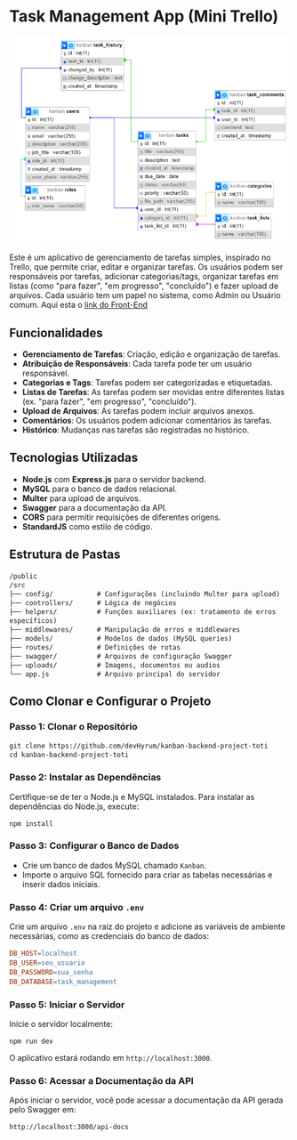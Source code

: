 # Task Management App (Mini Trello)
![ERD](./public/ERD.png)

Este é um aplicativo de gerenciamento de tarefas simples, inspirado no Trello, que permite criar, editar e organizar tarefas. Os usuários podem ser responsáveis por tarefas, adicionar categorias/tags, organizar tarefas em listas (como "para fazer", "em progresso", "concluído") e fazer upload de arquivos. Cada usuário tem um papel no sistema, como Admin ou Usuário comum.
Aqui esta o [link do Front-End](https://github.com/devHyrum/kanban-frontend-project-toti)

## Funcionalidades
- **Gerenciamento de Tarefas**: Criação, edição e organização de tarefas.
- **Atribuição de Responsáveis**: Cada tarefa pode ter um usuário responsável.
- **Categorias e Tags**: Tarefas podem ser categorizadas e etiquetadas.
- **Listas de Tarefas**: As tarefas podem ser movidas entre diferentes listas (ex. "para fazer", "em progresso", "concluído").
- **Upload de Arquivos**: As tarefas podem incluir arquivos anexos.
- **Comentários**: Os usuários podem adicionar comentários às tarefas.
- **Histórico**: Mudanças nas tarefas são registradas no histórico.
## Tecnologias Utilizadas
- **Node.js** com **Express.js** para o servidor backend.
- **MySQL** para o banco de dados relacional.
- **Multer** para upload de arquivos.
- **Swagger** para a documentação da API.
- **CORS** para permitir requisições de diferentes origens.
- **StandardJS** como estilo de código.
## Estrutura de Pastas
```bach
/public
/src
├── config/           # Configurações (incluindo Multer para upload)
├── controllers/      # Lógica de negócios
├── helpers/          # Funções auxiliares (ex: tratamento de erros específicos)
├── middlewares/      # Manipulação de erros e middlewares
├── models/           # Modelos de dados (MySQL queries)
├── routes/           # Definições de rotas
├── swagger/          # Arquivos de configuração Swagger
├── uploads/          # Imagens, documentos ou audios 
└── app.js            # Arquivo principal do servidor
```
## Como Clonar e Configurar o Projeto
### Passo 1: Clonar o Repositório
```bach
git clone https://github.com/devHyrum/kanban-backend-project-toti
cd kanban-backend-project-toti
```
### Passo 2: Instalar as Dependências
Certifique-se de ter o Node.js e MySQL instalados. Para instalar as dependências do Node.js, execute:
```bach
npm install
```
### Passo 3: Configurar o Banco de Dados
- Crie um banco de dados MySQL chamado ``Kanban``.
- Importe o arquivo SQL fornecido para criar as tabelas necessárias e inserir dados iniciais.
### Passo 4: Criar um arquivo ``.env``
Crie um arquivo ``.env`` na raiz do projeto e adicione as variáveis de ambiente necessárias, como as credenciais do banco de dados:
```makefile
DB_HOST=localhost
DB_USER=seu_usuario
DB_PASSWORD=sua_senha
DB_DATABASE=task_management
```
### Passo 5: Iniciar o Servidor
Inicie o servidor localmente:
```bach
npm run dev
```
O aplicativo estará rodando em ``http://localhost:3000``.
### Passo 6: Acessar a Documentação da API
Após iniciar o servidor, você pode acessar a documentação da API gerada pelo Swagger em:
```bash
http://localhost:3000/api-docs
```